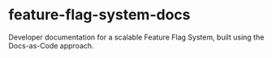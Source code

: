 # feature-flag-system-docs
Developer documentation for a scalable Feature Flag System, built using the Docs-as-Code approach.
